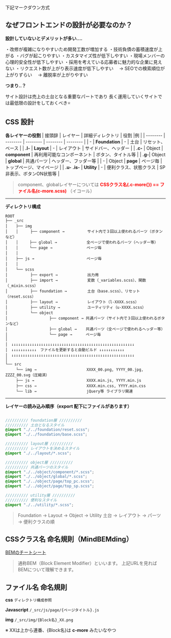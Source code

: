 下記マークダウン方式

## なぜフロントエンドの設計が必要なのか？

**設計していないとデメリットが多い....**

・改修が複雑になりやすいため開発工数が増加する
・技術負債の蓄積速度が上がる
・バグが起こりやすい
・カスタマイズ性が低下しやすい
・現場メンバーの心理的安全性が低下しやすい
・採用を考えている応募者に魅力的な企業に見えない
・リクエスト数が上がり表示速度が低下しやすい
　→ SEOでの検索順位が上がりずらい
　→ 離脱率が上がりやすい

**つまり..？**

サイト設計は売上の土台となる重要なパートであり
長く運用していくサイトでは最低限の設計をしておくべき:star:

## CSS 設計

**各レイヤーの役割**
| 接頭辞 | レイヤー | 詳細ディレクトリ | 役割 |例 |
| -------- | -------- | -------- | -------- | -------- |
| - | **Foundation**    | -     | 土台     | リセット、ベース     |
| **.l-** | **Layout**     | -     | レイアウト     | サイドバー、ヘッダー    |
| **.c-** | Object     | **component**     | 再利用可能なコンポーネント     | ボタン、タイトル等   |
| **.g-**| Object     | **global**      | 共通パーツ     | ヘッダー、フッダー等   |
| - | Object    | **page**     | ページ毎    | トップページ、マイページ     |
| **.u-** **.is-** | **Utility**     | -     | 便利クラス、状態クラス     | SP非表示、ボタンON状態等     |

> component、globalレイヤーについては <font color="Red">**CSSクラス名(.c-more{}) == ファイル名(c-more.scss)**</font> （イコール）
> 
---
**ディレクトリ構成**

```
ROOT
├── _src
│  　├── img
│  　│  　　├── component →          サイト内で３回以上使われるパーツ（ボタンなど）
│  　│　　　├── global →             全ページで使われるパーツ（ヘッダー等）
│  　│　　　└── page →               ページ毎
│  　│
│  　├── js →                       ページ毎
│  　│
│  　└── scss 
│  　  　 　├── export →             出力用
│  　  　 　├── import →             変数（_variables.scss）、関数（_mixin.scss）
│  　  　 　├── foundation →         土台（base.scss）、リセット（reset.scss）
│  　  　 　├── layout →             レイアウト（l-XXXX.scss）
│  　  　 　├── utility →            ユーティリティ（u-XXXX.scss）
│  　  　 　└── object 
│  　  　 　  　   　├── component → 共通パーツ（サイト内で３回以上使われるボタンなど）
│  　  　 　  　   　├── global →    共通パーツ（全ページで使われるヘッダー等）
│  　  　 　  　   　└── page →      ページ毎
│
│　↓↓↓↓↓↓↓↓↓↓↓↓↓↓↓↓↓↓↓↓↓↓↓↓↓↓↓↓↓↓↓↓↓↓↓↓↓↓↓↓↓↓↓↓↓↓↓↓↓↓↓↓↓↓
│　↓↓↓↓↓↓↓↓↓↓↓　ファイルを更新すると自動ビルド ↓↓↓↓↓↓↓↓↓↓↓
│　↓↓↓↓↓↓↓↓↓↓↓↓↓↓↓↓↓↓↓↓↓↓↓↓↓↓↓↓↓↓↓↓↓↓↓↓↓↓↓↓↓↓↓↓↓↓↓↓↓↓↓↓↓↓
│
└── src
   　└── img →                      XXXX_00.png, YYYY_00.jpg, ZZZZ_00.svg（圧縮済）
   　├── js →                       XXXX.min.js, YYYY.min.js
   　├── css →                      XXXX.min.css, YYYY.min.css
   　└── lib →                      jQuery等 ライブラリ関連
```
---
**レイヤーの読み込み順序（export 配下にファイルがあります）**

```:\_src\scss\export\top.scss

////////// foundation層 //////////
////////// 土台となるスタイル
@import "./../foundation/reset.scss";
@import "./../foundation/base.scss";

////////// layout層 //////////
////////// レイアウトを決めるスタイル
@import "./../layout/*.scss";

////////// object層 //////////
////////// 共通パーツのスタイル
@import "./../object/component/*.scss";
@import "./../object/global/*.scss";
@import "./../object/page/top_pc.scss";
@import "./../object/page/top_sp.scss";

////////// utility層 //////////
////////// 便利なスタイル
@import "./../utility/*.scss";
```
> Foundation → Layout → Object → Utility
> 土台 → レイアウト → パーツ → 便利クラスの順

## CSSクラス名 命名規則（MindBEMding）
[BEMのチートシート](https://9elements.com/bem-cheat-sheet/)

> 通称BEM（Block Element Modifier）といいます。
> 上記URLを見ればBEMについて理解できます。

## ファイル名 命名規則

**css**
`ディレクトリ構成参照`

**Javascript**
`/_src/js/page/{ページタイトル}.js`

**img**
`/_src/img/{Block名}_XX.png`

※ XXは上から連番、{Block名}は **c-more** みたいなやつ

